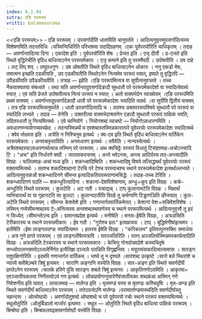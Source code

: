```yaml
---
index: 6.1.94
sutra: एङि पररूपम्
vritti: balamanorama
---
```


<<एङि पररूपम्>> - एङि पररूपम् । उपसर्गादीति धाताविति चानुवर्तते । आदित्यनुवृत्तमुपसर्गादित्यस्य विशेषणमिति तदन्तविधिः ।यस्मिन्विधि॑रिति परिभाषया तदादिग्रहणम् ।एकः पूर्वपरयो॑रिति चाधिकृतम् । तदाह — अवर्णान्तादित्या दिना । एकादेश इति । पूर्वपरयो॑रिति शेषः । प्रेजत इति । एजृ दीर्तौ । प्र-एजते इति स्थिते वृद्धिरेचीति वृदिंध बाधित्वाऽनेन पररूपमेकारः । एजृ कम्पने इति तु परस्मैपदी । उपोषतीति । उष दाहे । लट् तिप् शप् । लघूपधगुणः । उष ओषतीति स्थिते वृदिंध बाधित्वाऽनेन ओकारः । ननु एकडो मेषः, तमात्मन इच्छति एडकीयति , उप एडकीयतीति स्थितेऽनेन नित्यमेव पररूपं स्यात्, इष्यते तु वृद्धिरपि — उपैडकीयति उपैडकीयतीति । तत्राह — इहेति ।एङि पररूप॑मित्यत्र वा सुपीत्यनुवत्र्तते । तच्च नैकवाक्यतया संबध्यते । तथा सति अवर्णान्तादुपसर्गादेङादौ सुब्धातौ परे पररूपमेकादेशो वा स्यादित्येवार्थः स्यात् । एवं सति प्रेजते उपोषतीत्यत्र नित्यं पररूपं न स्यात् । अतो वाक्यभेदेन व्याख्येयम् ।एङि पररूप॑मिति प्रथमं वाक्यम् । अवर्णान्तादुपसर्गादेङादौ धातौ परे पररूपमेकादेशः स्यादिति तदर्थः ।वा सुपी॑ति द्वितीयं वाक्यम् । तत्र एङि पररूपमित्यनुवर्तते । धातौ उपसर्गादित्यादि च । ततश्च उक्तपररूपविषये सुब्धातौ परे पररूपं वा स्यादिति लभ्यते । तदाह — तेनेति । उक्तरीत्या वाक्यभेदाश्रयणेन एङादौ सुब्धातौ पररूपं पाक्षिकं भवति, तदितरधातौ तु नित्यमित्यर्थः । एवे चानियोगे । नियोगशब्दं व्याचष्टे — नियोगोऽवधारणमिति । अवधारणम्न्ययोगव्यवच्छेदः । तदन्यस्मिन्नर्थे य एवशब्दस्तस्मिन्नकारात्परे पूर्वपरयोः पररूपमेकादेशः स्यादित्यर्थः । क्वेव भोक्ष्यस इति । अत्रेति न निश्चिनुम इत्यर्थः । क्व-एव इति स्थिते वृदिंध बाधित्वाऽनेन वार्तिकेन पररूपमेकारः । अनवक्लृप्ताविति । अनवधारण इत्यर्थः । तवैवेति । नान्यस्येत्यर्थः । अत्रैवशब्दस्याऽवधारणार्थत्वान्न तस्मिन् परे पररूपम् । अथ क्वचिट्टेः पररूपं विधातुं टिसंज्ञामाह-अचोऽन्त्यादि टि । "अच" इति निर्धारणे षष्ठी । जातावकवचनम् । अन्ते भवेऽन्त्यः, अन्त्य आदिर्यस्य तत्-अन्त्यादीति विग्रहः । फलितमाह-अचां मध्य इति । शकन्ध्वादिष्विति । शकन्ध्वादिषु विषये तत्सिद्ध्यर्थं पूर्वपरयोः पररूपं वक्तव्यमित्यर्थः । ततश्च शकादिशब्दानां टेरचि परे टेश्च परस्याचश्च स्थाने पररूपमेकादेश इत्यर्थाल्लभ्यते । आदित्यनुवृत्त#औ शकन्ध्वादिगणे सीमन्त इत्यादिकतिपयरूपाणामसिद्धेः । तदाह-तच्च टेरिति । शकन्ध्वादिगणं पठति — शकन्धुरित्यादिना । शकानां-देशविशेषाणाम्, अन्धुः=कूप इति विग्रहः । कर्क-अन्धुरिति स्थिते पररूपम् । कुलटेति । अट गतौ । पचाद्यच् । टाप् कुलानामटेति विग्रहः । भिक्षार्थं व्यभिचारार्थं वा या गृहानटति सा कुलटा । कुलान्यटतीति विग्रहे तु कर्मण्यणि टिड्ढाणञिति ङीप्स्यात् । कुल-अटेति स्थिते पररूपम् । सीमन्तः केशवेशे इति । गणान्तर्गतवार्तिकमेतत् । केशानां वेशः=सन्निवेशविशेषः । तस्मिन् गम्येसीमन्शब्दस्य टेः-॒अ॑नित्यस्य अन्तशब्दस्थावर्णस्य च स्थाने पररूपमित्यर्थः । आदित्यनुवृत्तौ तु इदं न सिध्येत् ।सीमान्तोऽन्य इति । ग्रामान्तप्रदेश इत्यर्थः । मनीषेति । मनस-ईषेति विग्रहः, । अत्रअ॑सिति टेरीकारस्य च स्थाने पररूपमीकारः । ईष गतौ । "गुरोश्च हलः" इत्यप्रत्ययः । टाप् । बुद्धिर्मनीषा॑इत्यमरः । हलीषेति ।ईषा लाङ्गलदण्डः स्यादि॑त्यमरः । हलस्य ईषेति विग्रहः । "करिकलभ" इतिवत्पुनरुक्तिः समाधेया । अत्र गुणे प्राप्ते पररूपम् । एवं लाङ्गलीषेत्यत्रापि । पतञ्जलिरिति । पतन् अञ्जलिर्यस्मिन्नमस्कार्यत्वादिति विग्रहः । अत्रअ॑दिति टेरकारस्य च स्थाने पररूपमकारः । केचित्तु गोनर्दाख्यदेशे कस्यचिदृषेः सन्ध्योपालनसमयेऽञ्जलेर्निर्गत इत्यैतिह्रा दञ्जलेः पतन्निति विगृह्णन्तिव । मयूरव्यंसकादित्वात्समासः । सारङ्गः पशुपक्षिणोरिति । इदमपि गणान्तर्गतं वार्तिकम् । भाष्ये तु न दृश्यते ।सार॑शब्द उत्कृष्टे ।सारो बले स्थिरांशे च न्याय्ये क्लीबेऽम्बरे त्रिषु॑ इत्यमरः । साराणि अङ्गानि यस्येति विग्रहः । सार-अङ्ग इति स्थिते सवर्णदीर्घे प्राप्तेऽनेन पररूपम् ।चातके हरिणे पुंसि सारङ्गः शबले त्रिषु॑ इत्यनरः । आकृतिगणोऽयमिति । आकृत्या= एवञ्जातीयकतया निर्णेतव्योऽयं गण इत्यर्थः । लोकप्रयोगानुसारेणैवंजातीयकाः शब्द#आ अस्मिन् गणे निवेशनीय इति यावत् । तत्फलमाह — मार्तण्ड इति । मृतमण्डं यस्य स मृतण्डः कश्चिदृषिः । मृत-अण्ड इति स्थिते सवर्णदीर्घं बाधित्वाऽनेन पररूपम् । ततेऽपत्येऽणि मार्तण्डः ।परामार्ताण्डमास्थ॑दिति सवर्णदीर्घस्तु च्छान्दसः । ओत्वोष्ठयोः । अवर्णादोतुशब्दे ओष्ठशब्दे च परे पूर्वपरयो रचोः स्थाने पररूपं वक्तव्यमित्यर्थः । स्थूलोतुरिति ।ओतुर्बिडालो मार्जारः॑ इत्यमरः । स्थूल — ओतुरिति स्थिते वृदिंध बाधित्वा पाक्षिकं पररूपम् । बिम्बोष्ठ इति । बिम्बफलवद्रक्तवर्णावोष्ठौ यस्येति विग्रहः ।
